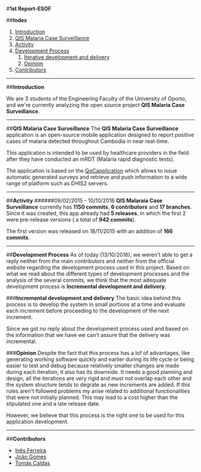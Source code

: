 #**1st Report-ESOF**

##**Index**

1. [Introduction](#intro)
2. [QIS Malaria Case Surveillance](#malaria)
3. [Activity](#activity)
4. [Development Process](#development)
    1. [Iterative development and delivery](#idd)
    2. [Opinion](#opinion)
5. [Contributors](#contributors)


***
##**Introduction** <a name ="intro"></a>

We are 3 students of the Engineering Faculty of the University of Oporto, and we're currently analyzing the open source project **QIS Malaria Case Surveillance**.


****
##**QIS Malaria Case Surveillance** <a name ="malaria"></a>
The **QIS Malaria Case Surveillance** application is an open-source mobile application designed to report positive cases of malaria detected throughout Cambodia in near real-time.

This application is intended to be used by healthcare providers in the field after they have conducted an mRDT (Malaria rapid diagnostic tests).

The application is based on the [QoCapplication](https://github.com/EyeSeeTea/malariapp) which allows to issue automatic generated surveys and retrieve and push information to a wide range of platform such as DHIS2 servers.


***
##**Activity**<a name = "activity"></a>
######09/02/2015 - 10/10/2016
**QIS Malaraia Case Surveillance** currently has **1150 commits**, **6 contributors** and **17 branches**. Since it was created, this app already had **5 releases**, in which the first 2 were pre-release versions ( a total of **942 commits**).

The first version was released on 18/11/2015 with an addition of **166 commits**.

***
##**Development Process** <a name = "development"></a>
As of today (13/10/2016), we weren't able to get a reply neither from the main contributors and neither from the official website regarding the development process used in this project. Based on what we read about the different types of development processes and the analysis of the several commits, we think that the most adequate development process is **Incremental development and delivery**. 




###**Incremental development and delivery** <a name="idd"></a>
The basic idea behind this process is to develop the system in small portions at a time and evaluate each increment before proceeding to the development of the next increment.

Since we got no reply about the development process used and based on the information that we have we can't assure that the delivery was incremental.


###**Opinion**<a name="opinion"></a>
Despite the fact that this process has a lof of advantages, like generating working software quickly and earlier during its life cycle or being easier to test and debug because relatively smaller changes are made during each iteration, it also has its downside. It needs a good planning and design, all the iterations are very rigid and must not overlap each other and the system structure tends to degrate as new increments are added. If this rules aren't followed problems my arise related to additional functionalities that were not initially planned. This may lead to a cost higher than the stipulated one and a late release date.

However, we believe that this process is the right one to be used for this application development. 

****
##**Contributors**<a name="contributors"></a>

* [Inês Ferreira](https://github.com/inesferreira7)
* [João Gomes](https://github.com/joaogomes04)
* [Tomás Caldas](https://github.com/tomasvcaldas)



